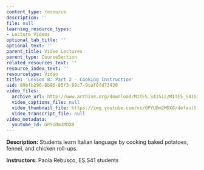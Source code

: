 ```yaml
---
content_type: resource
description: ''
file: null
learning_resource_types:
- Lecture Videos
optional_tab_title: ''
optional_text: ''
parent_title: Video Lectures
parent_type: CourseSection
related_resources_text: ''
resource_index_text: ''
resourcetype: Video
title: 'Lesson 8: Part 2 - Cooking Instruction'
uid: 89bfb296-8b96-85f3-89c7-9caf0fd73430
video_files:
  archive_url: http://www.archive.org/download/MITES.S41S12/MITES_S41S12_Lesson8_Part2_300k.mp4
  video_captions_file: null
  video_thumbnail_file: https://img.youtube.com/vi/GPYUDm2MDX8/default.jpg
  video_transcript_file: null
video_metadata:
  youtube_id: GPYUDm2MDX8
---
```


**Description:** Students learn Italian language by cooking baked potatoes, fennel, and chicken roll-ups.

**Instructors:** Paola Rebusco, ES.S41 students
